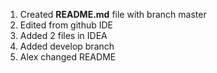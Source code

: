 1. Created **README.md** file with branch master
2. Edited from github IDE
3. Added 2 files in IDEA
4. Added develop branch
5. Alex changed README

